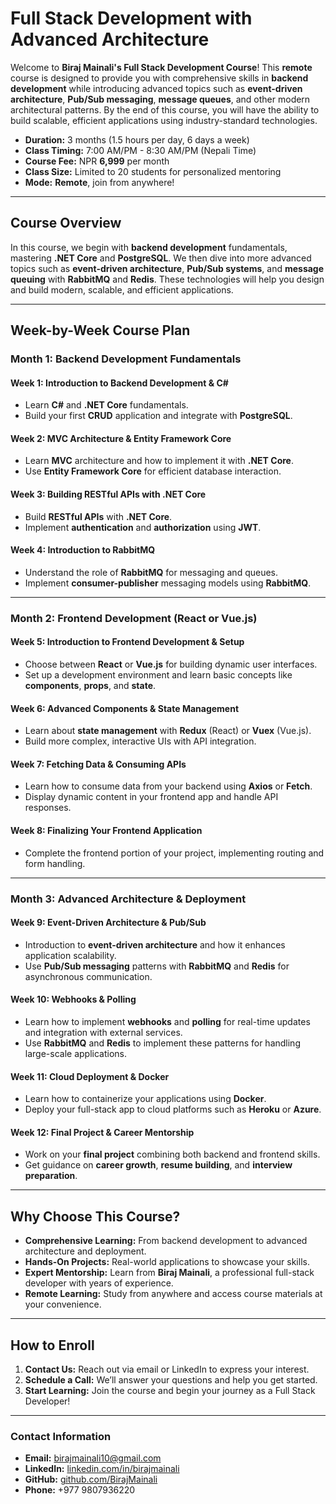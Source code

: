 # Full Stack Development with Advanced Architecture

Welcome to **Biraj Mainali's Full Stack Development Course**! This **remote** course is designed to provide you with comprehensive skills in **backend development** while introducing advanced topics such as **event-driven architecture**, **Pub/Sub messaging**, **message queues**, and other modern architectural patterns. By the end of this course, you will have the ability to build scalable, efficient applications using industry-standard technologies.

- **Duration:** 3 months (1.5 hours per day, 6 days a week)  
- **Class Timing:** 7:00 AM/PM - 8:30 AM/PM (Nepali Time)  
- **Course Fee:** NPR **6,999** per month  
- **Class Size:** Limited to 20 students for personalized mentoring
- **Mode:** **Remote**, join from anywhere!

---

## Course Overview

In this course, we begin with **backend development** fundamentals, mastering **.NET Core** and **PostgreSQL**. We then dive into more advanced topics such as **event-driven architecture**, **Pub/Sub systems**, and **message queuing** with **RabbitMQ** and **Redis**. These technologies will help you design and build modern, scalable, and efficient applications.

---

## Week-by-Week Course Plan

### **Month 1: Backend Development Fundamentals**

#### **Week 1: Introduction to Backend Development & C#**
- Learn **C#** and **.NET Core** fundamentals.
- Build your first **CRUD** application and integrate with **PostgreSQL**.

#### **Week 2: MVC Architecture & Entity Framework Core**
- Learn **MVC** architecture and how to implement it with **.NET Core**.
- Use **Entity Framework Core** for efficient database interaction.

#### **Week 3: Building RESTful APIs with .NET Core**
- Build **RESTful APIs** with **.NET Core**.
- Implement **authentication** and **authorization** using **JWT**.

#### **Week 4: Introduction to RabbitMQ**
- Understand the role of **RabbitMQ** for messaging and queues.
- Implement **consumer-publisher** messaging models using **RabbitMQ**.

---

### **Month 2: Frontend Development (React or Vue.js)**

#### **Week 5: Introduction to Frontend Development & Setup**
- Choose between **React** or **Vue.js** for building dynamic user interfaces.
- Set up a development environment and learn basic concepts like **components**, **props**, and **state**.

#### **Week 6: Advanced Components & State Management**
- Learn about **state management** with **Redux** (React) or **Vuex** (Vue.js).
- Build more complex, interactive UIs with API integration.

#### **Week 7: Fetching Data & Consuming APIs**
- Learn how to consume data from your backend using **Axios** or **Fetch**.
- Display dynamic content in your frontend app and handle API responses.

#### **Week 8: Finalizing Your Frontend Application**
- Complete the frontend portion of your project, implementing routing and form handling.

---

### **Month 3: Advanced Architecture & Deployment**

#### **Week 9: Event-Driven Architecture & Pub/Sub**
- Introduction to **event-driven architecture** and how it enhances application scalability.
- Use **Pub/Sub messaging** patterns with **RabbitMQ** and **Redis** for asynchronous communication.

#### **Week 10: Webhooks & Polling**
- Learn how to implement **webhooks** and **polling** for real-time updates and integration with external services.
- Use **RabbitMQ** and **Redis** to implement these patterns for handling large-scale applications.

#### **Week 11: Cloud Deployment & Docker**
- Learn how to containerize your applications using **Docker**.
- Deploy your full-stack app to cloud platforms such as **Heroku** or **Azure**.

#### **Week 12: Final Project & Career Mentorship**
- Work on your **final project** combining both backend and frontend skills.
- Get guidance on **career growth**, **resume building**, and **interview preparation**.

---

## Why Choose This Course?

- **Comprehensive Learning:** From backend development to advanced architecture and deployment.
- **Hands-On Projects:** Real-world applications to showcase your skills.
- **Expert Mentorship:** Learn from **Biraj Mainali**, a professional full-stack developer with years of experience.
- **Remote Learning:** Study from anywhere and access course materials at your convenience.

---

## How to Enroll

1. **Contact Us:** Reach out via email or LinkedIn to express your interest.
2. **Schedule a Call:** We’ll answer your questions and help you get started.
3. **Start Learning:** Join the course and begin your journey as a Full Stack Developer!

---

### Contact Information

- **Email:** birajmainali10@gmail.com  
- **LinkedIn:** [linkedin.com/in/birajmainali](https://linkedin.com/in/birajmainali)  
- **GitHub:** [github.com/BirajMainali](https://github.com/BirajMainali)
- **Phone:** +977 9807936220
